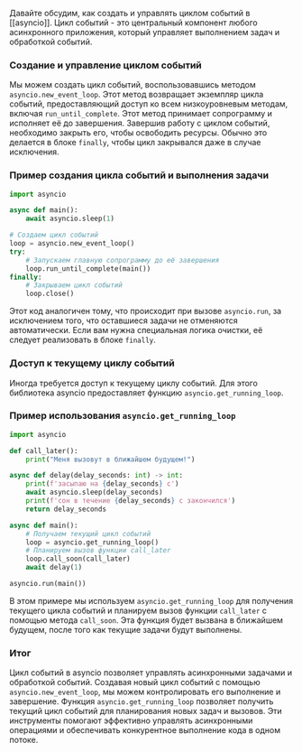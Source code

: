 Давайте обсудим, как создать и управлять циклом событий в [[asyncio]]. Цикл событий - это центральный компонент любого асинхронного приложения, который управляет выполнением задач и обработкой событий.

### Создание и управление циклом событий

Мы можем создать цикл событий, воспользовавшись методом `asyncio.new_event_loop`. Этот метод возвращает экземпляр цикла событий, предоставляющий доступ ко всем низкоуровневым методам, включая `run_until_complete`. Этот метод принимает сопрограмму и исполняет её до завершения. Завершив работу с циклом событий, необходимо закрыть его, чтобы освободить ресурсы. Обычно это делается в блоке `finally`, чтобы цикл закрывался даже в случае исключения.

### Пример создания цикла событий и выполнения задачи

```python
import asyncio

async def main():
    await asyncio.sleep(1)

# Создаем цикл событий
loop = asyncio.new_event_loop()
try:
    # Запускаем главную сопрограмму до её завершения
    loop.run_until_complete(main())
finally:
    # Закрываем цикл событий
    loop.close()
```

Этот код аналогичен тому, что происходит при вызове `asyncio.run`, за исключением того, что оставшиеся задачи не отменяются автоматически. Если вам нужна специальная логика очистки, её следует реализовать в блоке `finally`.

### Доступ к текущему циклу событий

Иногда требуется доступ к текущему циклу событий. Для этого библиотека asyncio предоставляет функцию `asyncio.get_running_loop`.

### Пример использования `asyncio.get_running_loop`

```python
import asyncio

def call_later():
    print("Меня вызовут в ближайшем будущем!")

async def delay(delay_seconds: int) -> int:
    print(f'засыпаю на {delay_seconds} с')
    await asyncio.sleep(delay_seconds)
    print(f'сон в течение {delay_seconds} с закончился')
    return delay_seconds

async def main():
    # Получаем текущий цикл событий
    loop = asyncio.get_running_loop()
    # Планируем вызов функции call_later
    loop.call_soon(call_later)
    await delay(1)

asyncio.run(main())
```

В этом примере мы используем `asyncio.get_running_loop` для получения текущего цикла событий и планируем вызов функции `call_later` с помощью метода `call_soon`. Эта функция будет вызвана в ближайшем будущем, после того как текущие задачи будут выполнены.

### Итог

Цикл событий в asyncio позволяет управлять асинхронными задачами и обработкой событий. Создавая новый цикл событий с помощью `asyncio.new_event_loop`, мы можем контролировать его выполнение и завершение. Функция `asyncio.get_running_loop` позволяет получить текущий цикл событий для планирования новых задач и вызовов. Эти инструменты помогают эффективно управлять асинхронными операциями и обеспечивать конкурентное выполнение кода в одном потоке.